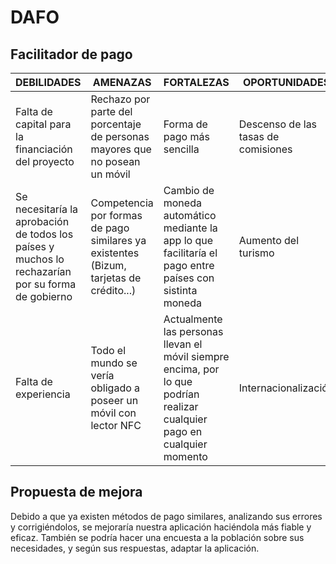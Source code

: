 # DAFO
## Facilitador de pago
| DEBILIDADES | AMENAZAS | FORTALEZAS | OPORTUNIDADES |
| -- | -- | -- | -- |
| Falta de capital para la financiación del proyecto | Rechazo por parte del porcentaje de personas mayores que no posean un móvil | Forma de pago más sencilla | Descenso de las tasas de comisiones |
| Se necesitaría la aprobación de todos los países y muchos lo rechazarían por su forma de gobierno | Competencia por formas de pago similares ya existentes (Bizum, tarjetas de crédito...) | Cambio de moneda automático mediante la app lo que facilitaría el pago entre países con sistinta moneda | Aumento del turismo |
| Falta de experiencia | Todo el mundo se vería obligado a poseer un móvil con lector NFC | Actualmente las personas llevan el móvil siempre encima, por lo que podrían realizar cualquier pago en cualquier momento | Internacionalización |

## Propuesta de mejora
Debido a que ya existen métodos de pago similares, analizando sus errores y corrigiéndolos, se mejoraría nuestra aplicación haciéndola más fiable y eficaz.
También se podría hacer una encuesta a la población sobre sus necesidades, y según sus respuestas, adaptar la aplicación.
